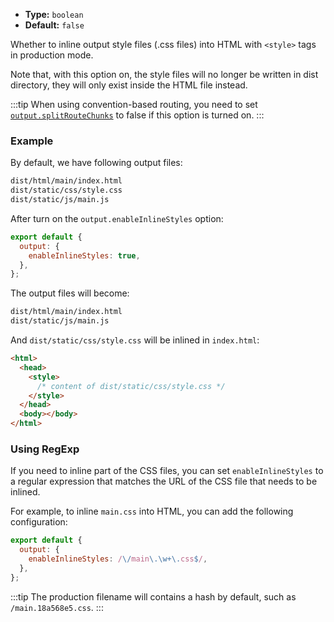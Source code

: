 - **Type:** `boolean`
- **Default:** `false`

Whether to inline output style files (.css files) into HTML with `<style>` tags in production mode.

Note that, with this option on, the style files will no longer be written in dist directory, they will only exist inside the HTML file instead.

:::tip
When using convention-based routing, you need to set [`output.splitRouteChunks`](https://modernjs.dev/en/configure/app/output/splitRouteChunks.html) to false if this option is turned on.
:::

### Example

By default, we have following output files:

```bash
dist/html/main/index.html
dist/static/css/style.css
dist/static/js/main.js
```

After turn on the `output.enableInlineStyles` option:

```js
export default {
  output: {
    enableInlineStyles: true,
  },
};
```

The output files will become:

```bash
dist/html/main/index.html
dist/static/js/main.js
```

And `dist/static/css/style.css` will be inlined in `index.html`:

```html
<html>
  <head>
    <style>
      /* content of dist/static/css/style.css */
    </style>
  </head>
  <body></body>
</html>
```

### Using RegExp

If you need to inline part of the CSS files, you can set `enableInlineStyles` to a regular expression that matches the URL of the CSS file that needs to be inlined.

For example, to inline `main.css` into HTML, you can add the following configuration:

```js
export default {
  output: {
    enableInlineStyles: /\/main\.\w+\.css$/,
  },
};
```

:::tip
The production filename will contains a hash by default, such as `/main.18a568e5.css`.
:::
